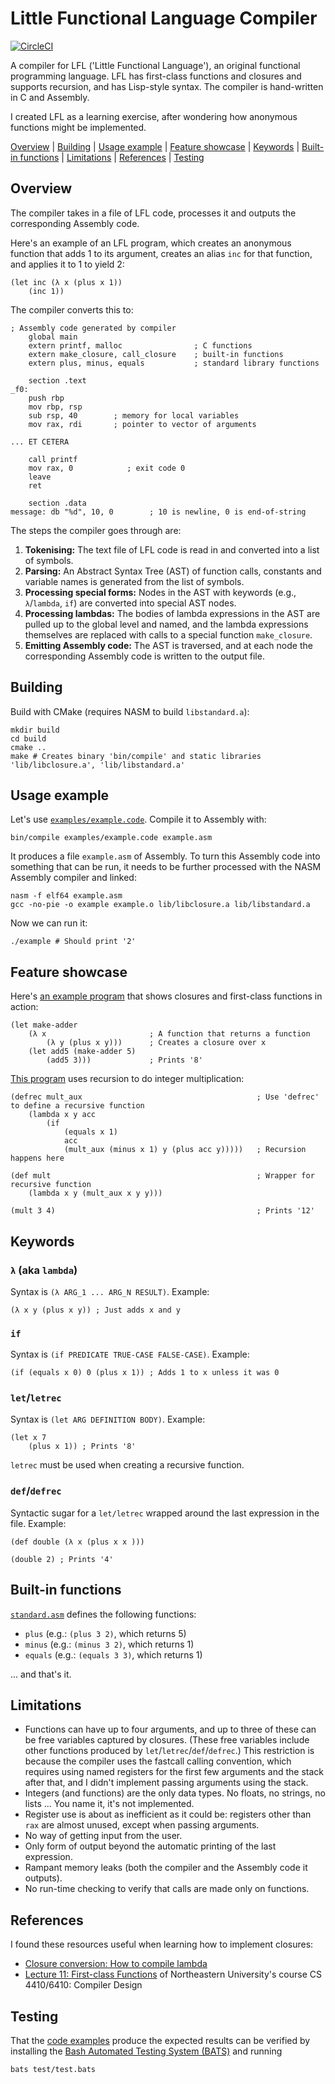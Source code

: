 # Little Functional Language Compiler

[![CircleCI](https://circleci.com/gh/andycraig/functional-compiler/tree/master.svg?style=svg)](https://circleci.com/gh/andycraig/functional-compiler/tree/master)

A compiler for LFL ('Little Functional Language'), an original functional programming language. LFL has first-class functions and closures and supports recursion, and has Lisp-style syntax. The compiler is hand-written in C and Assembly.

I created LFL as a learning exercise, after wondering how anonymous functions might be implemented.

[Overview](#overview) | [Building](#building) | [Usage example](#usage-example) | [Feature showcase](#feature-showcase) | [Keywords](#keywords) | [Built-in functions](#built-in-functions) | [Limitations](#limitations) | [References](#references) | [Testing](#testing)

## Overview

The compiler takes in a file of LFL code, processes it and outputs the corresponding Assembly code. 

Here's an example of an LFL program, which creates an anonymous function that adds 1 to its argument, creates an alias `inc` for that function, and applies it to 1 to yield 2:

```
(let inc (λ x (plus x 1))
    (inc 1))
```

The compiler converts this to:

```
; Assembly code generated by compiler
	global main
	extern printf, malloc                ; C functions
	extern make_closure, call_closure    ; built-in functions
	extern plus, minus, equals           ; standard library functions

	section .text
_f0:
	push rbp
	mov rbp, rsp
	sub rsp, 40        ; memory for local variables
	mov rax, rdi       ; pointer to vector of arguments

... ET CETERA

	call printf
	mov rax, 0            ; exit code 0
	leave
	ret

	section .data
message: db "%d", 10, 0        ; 10 is newline, 0 is end-of-string
```

The steps the compiler goes through are:

1. **Tokenising:** The text file of LFL code is read in and converted into a list of symbols.
2. **Parsing:** An Abstract Syntax Tree (AST) of function calls, constants and variable names is generated from the list of symbols.
3. **Processing special forms:** Nodes in the AST with keywords (e.g.,  `λ`/`lambda`, `if`) are converted into special AST nodes.
4. **Processing lambdas:** The bodies of lambda expressions in the AST are pulled up to the global level and named, and the lambda expressions themselves are replaced with calls to a special function `make_closure`.
5. **Emitting Assembly code:** The AST is traversed, and at each node the corresponding Assembly code is written to the output file.

## Building

Build with CMake (requires NASM to build `libstandard.a`):

```
mkdir build
cd build
cmake ..
make # Creates binary 'bin/compile' and static libraries 'lib/libclosure.a', 'lib/libstandard.a'
```

## Usage example

Let's use [`examples/example.code`](examples/example.code). Compile it to Assembly with:

```
bin/compile examples/example.code example.asm
```

It produces a file `example.asm` of Assembly. To turn this Assembly code into something that can be run, it needs to be further processed with the NASM Assembly compiler and linked:

```
nasm -f elf64 example.asm
gcc -no-pie -o example example.o lib/libclosure.a lib/libstandard.a
```

Now we can run it:

```
./example # Should print '2'
```

## Feature showcase

Here's [an example program](examples/example_first_class.code) that shows closures and first-class functions in action:

```
(let make-adder 
    (λ x                       ; A function that returns a function
        (λ y (plus x y)))      ; Creates a closure over x
    (let add5 (make-adder 5)
        (add5 3)))             ; Prints '8'
```

[This program](examples/example_mult.code) uses recursion to do integer multiplication:

```
(defrec mult_aux                                       ; Use 'defrec' to define a recursive function
    (lambda x y acc
        (if 
            (equals x 1)
            acc
            (mult_aux (minus x 1) y (plus acc y)))))   ; Recursion happens here

(def mult                                              ; Wrapper for recursive function
    (lambda x y (mult_aux x y y)))          
    
(mult 3 4)                                             ; Prints '12'
```

## Keywords

### `λ` (aka `lambda`)

Syntax is `(λ ARG_1 ... ARG_N RESULT)`. Example:

```
(λ x y (plus x y)) ; Just adds x and y
```

### `if`

Syntax is `(if PREDICATE TRUE-CASE FALSE-CASE)`. Example:

```
(if (equals x 0) 0 (plus x 1)) ; Adds 1 to x unless it was 0
```

### `let`/`letrec`

Syntax is `(let ARG DEFINITION BODY)`. Example:

```
(let x 7
    (plus x 1)) ; Prints '8'
```

`letrec` must be used when creating a recursive function.

### `def`/`defrec`

Syntactic sugar for a `let/letrec` wrapped around the last expression in the file. Example:

```
(def double (λ x (plus x x )))

(double 2) ; Prints '4'
```

## Built-in functions

[`standard.asm`](src/standard.asm) defines the following functions:

- `plus` (e.g.: `(plus 3 2)`, which returns 5)
- `minus` (e.g.: `(minus 3 2)`, which returns 1)
- `equals` (e.g.: `(equals 3 3)`, which returns 1)

... and that's it.

## Limitations

- Functions can have up to four arguments, and up to three of these can be free variables captured by closures. (These free variables include other functions produced by `let`/`letrec`/`def`/`defrec`.) This restriction is because the compiler uses the fastcall calling convention, which requires using named registers for the first few arguments and the stack after that, and I didn't implement passing arguments using the stack.
- Integers (and functions) are the only data types. No floats, no strings, no lists ... You name it, it's not implemented.
- Register use is about as inefficient as it could be: registers other than `rax` are almost unused, except when passing arguments.
- No way of getting input from the user.
- Only form of output beyond the automatic printing of the last expression.
- Rampant memory leaks (both the compiler and the Assembly code it outputs).
- No run-time checking to verify that calls are made only on functions.

## References

I found these resources useful when learning how to implement closures:

- [Closure conversion: How to compile lambda](http://matt.might.net/articles/closure-conversion/)
- [Lecture 11: First-class Functions](https://course.ccs.neu.edu/cs4410/lec_lambdas_notes.html) of Northeastern University's course CS 4410/6410: Compiler Design

## Testing

That the [code examples](examples) produce the expected results can be verified by installing the [Bash Automated Testing System (BATS)](https://github.com/bats-core/bats-core) and running 

```
bats test/test.bats
```
